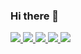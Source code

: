 ### Hi there 👋

<a href="https://blog.naver.com/lio97" target="_blank">
  <img src="https://img.shields.io/badge/BLOG-000000?style=plastic&logo=naver&logoColor=03C75A"/>
</a>

<a href="https://blog.naver.com/lio97" target="_blank">
  <img src="https://img.shields.io/badge/BLOG-000000?style=flat&logo=naver&logoColor=03C75A"/>
</a>

<a href="https://blog.naver.com/lio97" target="_blank">
  <img src="https://img.shields.io/badge/BLOG-000000?style=flat-square&logo=naver&logoColor=03C75A"/>
</a>

<a href="https://blog.naver.com/lio97" target="_blank">
  <img src="https://img.shields.io/badge/BLOG-000000?style=for-the-badge&logo=naver&logoColor=03C75A"/>
</a>

<a href="https://blog.naver.com/lio97" target="_blank">
  <img src="https://img.shields.io/badge/BLOG-000000?style=social&logo=naver&logoColor=03C75A"/>
</a>
